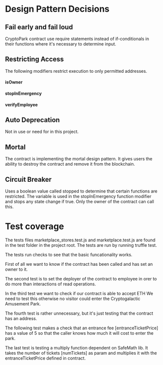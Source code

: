 # Design Pattern Decisions

## Fail early and fail loud
CryptoPark contract use require statements instead of if-conditionals in their functions where it's necessary to determine input.

## Restricting Access
The following modifiers restrict execution to only permitted addresses.

#### isOwner
#### stopInEmergency
#### verifyEmployee

## Auto Deprecation
Not in use or need for in this project.

## Mortal
The contract is implementing the mortal design pattern. It gives users the ability to destroy the contract and remove it from the blockchain.

## Circuit Breaker
Uses a boolean value called stopped to determine that certain functions are restricted. The variable is used in the stopInEmergency function modifier and stops any state change if true. Only the owner of the contract can call this.

# Test coverage
The tests files marketplace_stores.test.js and marketplace.test.js are found in the test folder in the project root. The tests are run by running truffle test.

The tests run checks to see that the basic funcationality works.

First of all we want to know if the contract has been called and has set an owner to it.

The second test is to set the deployer of the contract to employee in orer to do more than interactions of read operations.

In the third test we want to check if our contract is able to accept ETH
We need to test this otherwise no visitor could enter the Cryptogalactic Amusement Park.

The fourth test is rather unnecessary, but it's just testing that the contract has an address.

The following test makes a check that an entrance fee [entranceTicketPrice] has a value of 5 so that the caller knows how much it will cost to enter the park.

The last test is testing a multiply function dependent on SafeMath lib. It takes the number of tickets [numTickets] as param and multiplies it with the entranceTicketPrice defined in contract.